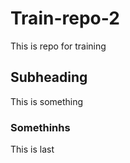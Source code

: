 # Train-repo-2
This is repo for training

## Subheading
This is something
### Somethinhs
This is last